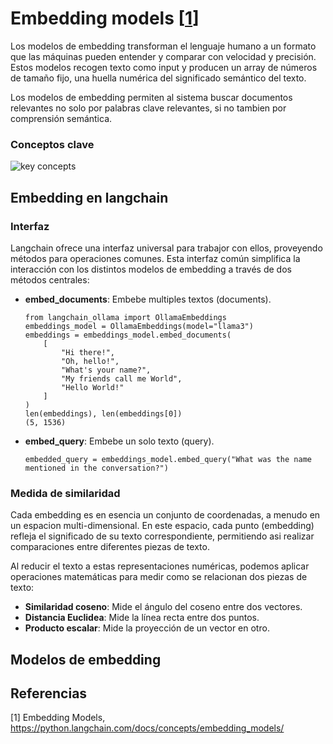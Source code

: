 # Embedding models [[1](#1)]

Los modelos de embedding transforman el lenguaje humano a un formato que las máquinas pueden entender y comparar con velocidad y precisión. Estos modelos recogen texto como input y producen un array de números de tamaño fijo, una huella numérica del significado semántico del texto. 

Los modelos de embedding permiten al sistema buscar documentos relevantes no solo por palabras clave relevantes, si no tambien por comprensión semántica.

### Conceptos clave

![key concepts](https://python.langchain.com/assets/images/embeddings_concept-975a9aaba52de05b457a1aeff9a7393a.png)

## Embedding en langchain

### Interfaz

Langchain ofrece una interfaz universal para trabajor con ellos, proveyendo métodos para operaciones comunes. Esta interfaz común simplifica la interacción con los distintos modelos de embedding a través de dos métodos centrales:

* **embed_documents**: Embebe multiples textos (documents).

    ```
    from langchain_ollama import OllamaEmbeddings
    embeddings_model = OllamaEmbeddings(model="llama3")
    embeddings = embeddings_model.embed_documents(
        [
            "Hi there!",
            "Oh, hello!",
            "What's your name?",
            "My friends call me World",
            "Hello World!"
        ]
    )
    len(embeddings), len(embeddings[0])
    (5, 1536)
    ```
* **embed_query**: Embebe un solo texto (query).

    ```
    embedded_query = embeddings_model.embed_query("What was the name mentioned in the conversation?")
    ```

### Medida de similaridad

Cada embedding es en esencia un conjunto de coordenadas, a menudo en un espacion multi-dimensional. En este espacio, cada punto (embedding) refleja el significado de su texto correspondiente, permitiendo asi realizar comparaciones entre diferentes piezas de texto.

Al reducir el texto a estas representaciones numéricas, podemos aplicar operaciones matemáticas para medir como se relacionan dos piezas de texto:

* **Similaridad coseno**: Mide el ángulo del coseno entre dos vectores.
* **Distancia Euclidea**: Mide la línea recta entre dos puntos.
* **Producto escalar**: Mide la proyección de un vector en otro.

## Modelos de embedding



## Referencias

<a name=1></a>
[1] Embedding Models, https://python.langchain.com/docs/concepts/embedding_models/
